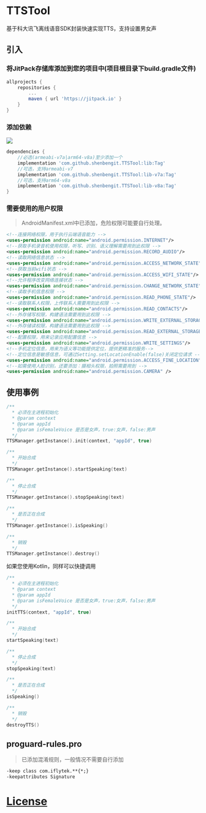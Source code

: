 # TTSTool
基于科大讯飞离线语音SDK封装快速实现TTS，支持设置男女声
## 引入

### 将JitPack存储库添加到您的项目中(项目根目录下build.gradle文件)
```gradle
allprojects {
    repositories {
        ...
        maven { url 'https://jitpack.io' }
    }
}
```
### 添加依赖
[![](https://jitpack.io/v/shenbengit/TTSTool.svg)](https://jitpack.io/#shenbengit/TTSTool)
```gradle
dependencies {
    //必选(armeabi-v7a|arm64-v8a)至少添加一个
    implementation 'com.github.shenbengit.TTSTool:lib:Tag'
    //可选，支持armeabi-v7
    implementation 'com.github.shenbengit.TTSTool:lib-v7a:Tag'
    //可选，支持arm64-v8a
    implementation 'com.github.shenbengit.TTSTool:lib-v8a:Tag'
}
```
### 需要使用的用户权限
> AndroidManifest.xml中已添加，危险权限可能要自行处理。
```xml
<!--连接网络权限，用于执行云端语音能力 -->
<uses-permission android:name="android.permission.INTERNET"/>
<!--获取手机录音机使用权限，听写、识别、语义理解需要用到此权限 -->
<uses-permission android:name="android.permission.RECORD_AUDIO"/>
<!--读取网络信息状态 -->
<uses-permission android:name="android.permission.ACCESS_NETWORK_STATE"/>
<!--获取当前wifi状态 -->
<uses-permission android:name="android.permission.ACCESS_WIFI_STATE"/>
<!--允许程序改变网络连接状态 -->
<uses-permission android:name="android.permission.CHANGE_NETWORK_STATE"/>
<!--读取手机信息权限 -->
<uses-permission android:name="android.permission.READ_PHONE_STATE"/>
<!--读取联系人权限，上传联系人需要用到此权限 -->
<uses-permission android:name="android.permission.READ_CONTACTS"/>
<!--外存储写权限，构建语法需要用到此权限 -->
<uses-permission android:name="android.permission.WRITE_EXTERNAL_STORAGE"/>
<!--外存储读权限，构建语法需要用到此权限 -->
<uses-permission android:name="android.permission.READ_EXTERNAL_STORAGE"/>
<!--配置权限，用来记录应用配置信息 -->
<uses-permission android:name="android.permission.WRITE_SETTINGS"/>
<!--手机定位信息，用来为语义等功能提供定位，提供更精准的服务-->
<!--定位信息是敏感信息，可通过Setting.setLocationEnable(false)关闭定位请求 -->
<uses-permission android:name="android.permission.ACCESS_FINE_LOCATION"/>
<!--如需使用人脸识别，还要添加：摄相头权限，拍照需要用到 -->
<uses-permission android:name="android.permission.CAMERA" />
```
## 使用事例

```kotlin
/**
  * 必须在主进程初始化
  * @param context
  * @param appId 
  * @param isFemaleVoice 是否是女声，true:女声，false:男声
  */
TTSManager.getInstance().init(context, "appId", true)

/**
  * 开始合成
  */
TTSManager.getInstance().startSpeaking(text)

/**
  * 停止合成
  */
TTSManager.getInstance().stopSpeaking(text)

/**
  * 是否正在合成
  */
TTSManager.getInstance().isSpeaking()

/**
  * 销毁
  */
TTSManager.getInstance().destroy()

```

如果您使用Kotlin，同样可以快捷调用

```kotlin
/**
  * 必须在主进程初始化
  * @param context
  * @param appId 
  * @param isFemaleVoice 是否是女声，true:女声，false:男声
  */
initTTS(context, "appId", true)

/**
  * 开始合成
  */
startSpeaking(text)

/**
  * 停止合成
  */
stopSpeaking(text)

/**
  * 是否正在合成
  */
isSpeaking()

/**
  * 销毁
  */
destroyTTS()
```

## proguard-rules.pro
>  已添加混淆规则，一般情况不需要自行添加
```xml
-keep class com.iflytek.**{*;}
-keepattributes Signature
```

# [License](https://github.com/shenbengit/TTSTool/blob/master/LICENSE)
